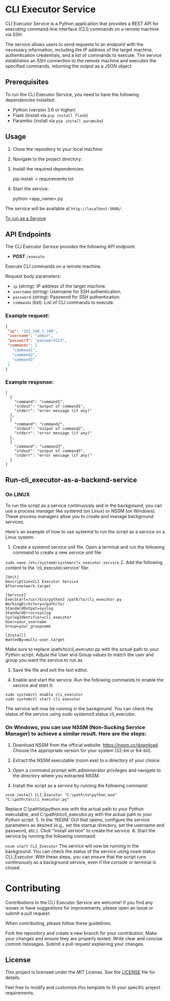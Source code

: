 # CLI Executor Service

CLI Executor Service is a Python application that provides a REST API for executing command-line interface (CLI) commands on a remote machine via SSH.

The service allows users to send requests to an endpoint with the necessary information, including the IP address of the target machine, authentication credentials, and a list of commands to execute. The service establishes an SSH connection to the remote machine and executes the specified commands, returning the output as a JSON object.

## Prerequisites

To run the CLI Executor Service, you need to have the following dependencies installed:

- Python (version 3.6 or higher)
- Flask (install via `pip install flask`)
- Paramiko (install via `pip install paramiko`)

## Usage

1. Clone the repository to your local machine:


2. Navigate to the project directory:


3. Install the required dependencies:

   pip install -r requirements.txt

4. Start the service:

   python <app_name>.py

The service will be available at `http://localhost:5000/`.

[To run as a Service](#Run-cli_executor-as-a-backend-service)

## API Endpoints

The CLI Executor Service provides the following API endpoint:

- **POST** `/execute`

Execute CLI commands on a remote machine.

Request body parameters:
- `ip` (string): IP address of the target machine.
- `username` (string): Username for SSH authentication.
- `password` (string): Password for SSH authentication.
- `commands` (list): List of CLI commands to execute.

### Example request:
```json
{
 "ip": "192.168.1.100",
 "username": "admin",
 "password": "password123",
 "commands": [
   "command1",
   "command2",
   "command3"
 ]
}
```

### Example response:
```
[
  {
    "command": "command1",
    "stdout": "output of command1",
    "stderr": "error message (if any)"
  },
  {
    "command": "command2",
    "stdout": "output of command2",
    "stderr": "error message (if any)"
  },
  {
    "command": "command3",
    "stdout": "output of command3",
    "stderr": "error message (if any)"
  }
]
```
## Run-cli_executor-as-a-backend-service
### On LINUX
To run the script as a service continuously and in the background, you can use a process manager like systemd (on Linux) or NSSM (on Windows). These process managers allow you to create and manage background services.

Here's an example of how to use systemd to run the script as a service on a Linux system:

1. Create a systemd service unit file. Open a terminal and run the following command to create a new service unit file:

`sudo nano /etc/systemd/system/cli_executor.service`
2. Add the following content to the 'cli_executor.service' file:
```
[Unit]
Description=CLI Executor Service
After=network.target

[Service]
ExecStart=/usr/bin/python3 /path/to/cli_executor.py
WorkingDirectory=/path/to/
StandardOutput=syslog
StandardError=syslog
SyslogIdentifier=cli_executor
User=your_username
Group=your_groupname

[Install]
WantedBy=multi-user.target
```
Make sure to replace /path/to/cli_executor.py with the actual path to your Python script. Adjust the User and Group values to match the user and group you want the service to run as.

3. Save the file and exit the text editor.

4. Enable and start the service. Run the following commands to enable the service and start it:

```
sudo systemctl enable cli_executor
sudo systemctl start cli_executor
```
The service will now be running in the background. You can check the status of the service using sudo systemctl status cli_executor.

### On Windows, you can use NSSM (Non-Sucking Service Manager) to achieve a similar result. Here are the steps:

1. Download NSSM from the official website: https://nssm.cc/download. Choose the appropriate version for your system (32-bit or 64-bit).

2. Extract the NSSM executable (nssm.exe) to a directory of your choice.

3. Open a command prompt with administrator privileges and navigate to the directory where you extracted NSSM.

4. Install the script as a service by running the following command:

`nssm install CLI_Executor "C:\path\to\python.exe" "C:\path\to\cli_executor.py"`

 Replace C:\path\to\python.exe with the actual path to your Python executable, and C:\path\to\cli_executor.py with the actual path to your Python script.
5. In the 'NSSM' GUI that opens, configure the service parameters as desired (e.g., set the startup directory, set the username and password, etc.). Click "Install service" to create the service.
6. Start the service by running the following command:

`nssm start CLI_Executor`
 The service will now be running in the background. You can check the status of the service using nssm status CLI_Executor.
 With these steps, you can ensure that the script runs continuously as a background service, even if the console or terminal is closed.

# Contributing
Contributions to the CLI Executor Service are welcome! If you find any issues or have suggestions for improvements, please open an issue or submit a pull request.

When contributing, please follow these guidelines:

Fork the repository and create a new branch for your contribution.
Make your changes and ensure they are properly tested.
Write clear and concise commit messages.
Submit a pull request explaining your changes.

## License

This project is licensed under the MIT License. See the [LICENSE](LICENSE) file for details.

Feel free to modify and customize this template to fit your specific project requirements.
